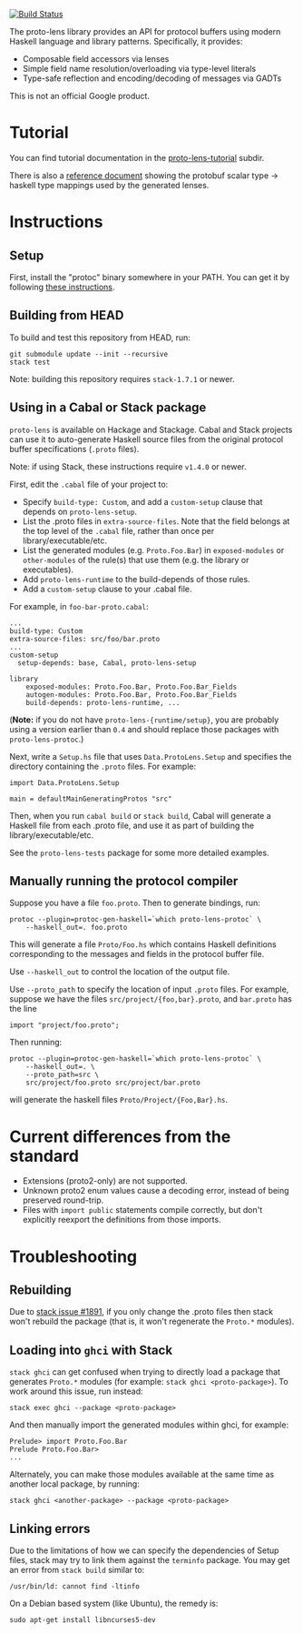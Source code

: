 [![Build Status](https://travis-ci.org/google/proto-lens.svg?branch=master)](https://travis-ci.org/google/proto-lens)

The proto-lens library provides an API for protocol buffers using modern Haskell
language and library patterns.  Specifically, it provides:

  * Composable field accessors via lenses
  * Simple field name resolution/overloading via type-level literals
  * Type-safe reflection and encoding/decoding of messages via GADTs

This is not an official Google product.

# Tutorial

You can find tutorial documentation in the [proto-lens-tutorial](./proto-lens-tutorial) subdir.

There is also a [reference document](docs/types.md) showing the protobuf scalar type -> haskell type mappings used by the generated lenses.

# Instructions

## Setup
First, install the "protoc" binary somewhere in your PATH.  You can get it by
following [these instructions](docs/installing-protoc.md).

## Building from HEAD

To build and test this repository from HEAD, run:

    git submodule update --init --recursive
    stack test

Note: building this repository requires `stack-1.7.1` or newer.

## Using in a Cabal or Stack package
`proto-lens` is available on Hackage and Stackage.  Cabal and Stack projects can use it
to auto-generate Haskell source files from the original
protocol buffer specifications (`.proto` files).

Note: if using Stack, these instructions require `v1.4.0` or newer.

First, edit the `.cabal` file of your project to:

* Specify `build-type: Custom`, and add a `custom-setup` clause that
  depends on `proto-lens-setup`.
* List the .proto files in `extra-source-files`.  Note that the field belongs
  at the top level of the `.cabal` file, rather than once per
  library/executable/etc.
* List the generated modules (e.g. `Proto.Foo.Bar`) in `exposed-modules`
  or `other-modules` of the rule(s) that use them (e.g. the library or
  executables).
* Add `proto-lens-runtime` to the build-depends of those rules.
* Add a `custom-setup` clause to your .cabal file.

For example, in `foo-bar-proto.cabal`:

    ...
    build-type: Custom
    extra-source-files: src/foo/bar.proto
    ...
    custom-setup
      setup-depends: base, Cabal, proto-lens-setup

    library
        exposed-modules: Proto.Foo.Bar, Proto.Foo.Bar_Fields
        autogen-modules: Proto.Foo.Bar, Proto.Foo.Bar_Fields
        build-depends: proto-lens-runtime, ...

(**Note:** if you do not have `proto-lens-{runtime/setup}`, you are probably
using a version earlier than `0.4` and should replace those packages with
`proto-lens-protoc`.)

Next, write a `Setup.hs` file that uses `Data.ProtoLens.Setup` and specifies the
directory containing the `.proto` files.  For example:

    import Data.ProtoLens.Setup

    main = defaultMainGeneratingProtos "src"

Then, when you run `cabal build` or `stack build`, Cabal will generate a Haskell
file from each .proto file, and use it as part of building the
library/executable/etc.

See the `proto-lens-tests` package for some more detailed examples.

## Manually running the protocol compiler
Suppose you have a file `foo.proto`. Then to generate bindings, run:

    protoc --plugin=protoc-gen-haskell=`which proto-lens-protoc` \
        --haskell_out=. foo.proto

This will generate a file `Proto/Foo.hs` which contains Haskell definitions
corresponding to the messages and fields in the protocol buffer file.

Use `--haskell_out` to control the location of the output file.

Use `--proto_path` to specify the location of input `.proto` files.  For
example, suppose we have the files `src/project/{foo,bar}.proto`, and
`bar.proto` has the line

    import "project/foo.proto";

Then running:

    protoc --plugin=protoc-gen-haskell=`which proto-lens-protoc` \
        --haskell_out=. \
        --proto_path=src \
        src/project/foo.proto src/project/bar.proto
will generate the haskell files `Proto/Project/{Foo,Bar}.hs`.

# Current differences from the standard

- Extensions (proto2-only) are not supported.
- Unknown proto2 enum values cause a decoding error, instead of being preserved
  round-trip.
- Files with `import public` statements compile correctly, but don't explicitly
  reexport the definitions from those imports.

# Troubleshooting

## Rebuilding
Due to [stack issue #1891](https://github.com/commercialhaskell/stack/issues/1891),
if you only change the .proto files then stack won't rebuild the package (that
is, it won't regenerate the `Proto.*` modules).

## Loading into `ghci` with Stack

`stack ghci` can get confused when trying to directly load a package that
generates `Proto.*` modules (for example: `stack ghci <proto-package>`).
To work around this issue, run instead:

    stack exec ghci --package <proto-package>

And then manually import the generated modules within ghci, for example:

    Prelude> import Proto.Foo.Bar
    Prelude Proto.Foo.Bar>
    ...

Alternately, you can make those modules available at the same time as another local
package, by running:

    stack ghci <another-package> --package <proto-package>
## Linking errors
Due to the limitations of how we can specify the dependencies of Setup
files, stack may try to link them against the `terminfo` package. You
may get an error from `stack build` similar to:

```
/usr/bin/ld: cannot find -ltinfo
```

On a Debian based system (like Ubuntu), the remedy is:

```
sudo apt-get install libncurses5-dev
```

